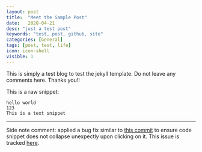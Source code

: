 ```yaml
---
layout: post
title:  "Meet the Sample Post"
date:   2020-04-21
desc: "just a test post"
keywords: "test, post, github, site"
categories: [General]
tags: [post, test, life]
icon: icon-shell
visible: 1
---
```


This is simply a test blog to test the jekyll template. Do not leave any comments here. Thanks you!!

This is a raw snippet:

```
hello world
123
This is a text snippet
```

---

Side note comment: applied a bug fix similar to [this commit](https://github.com/Atlas7/atlas7.github.io/commit/6659f4a47f6ec66987adb0f683a9c6f3842252ae#diff-818954a41dbfb01af70050a459c603b9) to ensure code snippet does not collapse unexpectly upon clicking on it. This issue is tracked [here](https://github.com/jarrekk/Jalpc/issues/97).